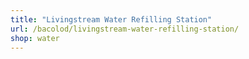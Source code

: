 ```yaml
---
title: "Livingstream Water Refilling Station"
url: /bacolod/livingstream-water-refilling-station/
shop: water
---
```

